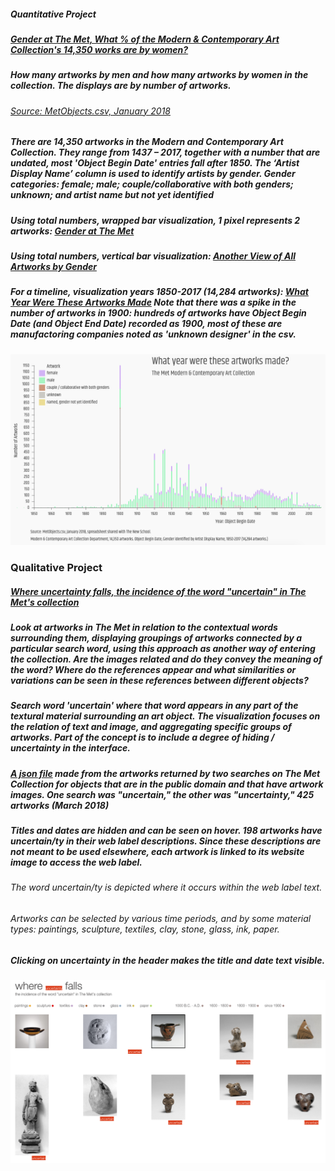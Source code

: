 ##### Quantitative Project
#####   [Gender at The Met, What % of the Modern & Contemporary Art Collection's 14,350 works are by women?](https://churc.github.io/MajorStudio1/MetProjects/gender) 
   
##### How many artworks by men and how many artworks by women in the collection. The displays are by number of artworks. 
###### [Source: MetObjects.csv, January 2018](https://github.com/churc/MajorStudio1/tree/master/MetProjects/gender/assets)

##### There are 14,350 artworks in the Modern and Contemporary Art Collection. They range from 1437 – 2017, together with a number that are undated, most 'Object Begin Date' entries fall after 1850. The ‘Artist Display Name’ column is used to identify artists by gender. Gender categories: female; male; couple/collaborative with both genders; unknown; and artist name but not yet identified 

##### Using total numbers, wrapped bar visualization, 1 pixel represents 2 artworks: [Gender at The Met](https://churc.github.io/MajorStudio1/MetProjects/gender)
##### Using total numbers, vertical bar visualization: [Another View of All Artworks by Gender](https://churc.github.io/MajorStudio1/MetProjects/gender#c2)
##### For a timeline, visualization years 1850-2017 (14,284 artworks):  [What Year Were These Artworks Made](https://churc.github.io/MajorStudio1/MetProjects/gender/#c3) Note that there was a spike in the number of artworks in 1900: hundreds of artworks have Object Begin Date (and Object End Date) recorded as 1900, most of these are manufactoring companies noted as 'unknown designer' in the csv.





![by Year](MetProjects/gender/assets/image_timeline.png)









### Qualitative Project


#####   [Where uncertainty falls, the incidence of the word "uncertain" in The Met's collection](https://churc.github.io/MajorStudio1/MetProjectsQual/uncertainty)

##### Look at artworks in The Met in relation to the contextual words surrounding them, displaying groupings of artworks connected by a particular search word, using this approach as another way of entering the collection. Are the images related and do they convey the meaning of the word? Where do the references appear and what similarities or variations can be seen in these references between different objects? 
##### Search word 'uncertain' where that word appears in any part of the textural material surrounding an art object. The visualization focuses on the relation of text and image, and aggregating specific groups of artworks. Part of the concept is to include a degree of hiding / uncertainty in the interface. 

##### [A json file](https://github.com/churc/MajorStudio1/tree/master/MetProjectsQual/uncertainty/assets) made from the artworks returned by two searches on The Met Collection for objects that are in the public domain and that have artwork images. One search was "uncertain," the other was "uncertainty," 425 artworks (March 2018)
##### Titles and dates are hidden and can be seen on hover. 198 artworks have uncertain/ty in their web label descriptions. Since these descriptions are not meant to be used elsewhere, each artwork is linked to its website image to access the web label. 
###### The word uncertain/ty is depicted where it occurs within the web label text.
###### Artworks can be selected by various time periods, and by some material types: paintings, sculpture, textiles, clay, stone, glass, ink, paper.
##### Clicking on uncertainty in the header makes the title and date text visible. 





![where uncertainty falls](MetProjectsQual/uncertainty/assets/qual_uncertain.png)
